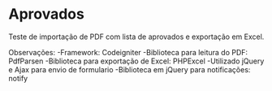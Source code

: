 # Aprovados

Teste de importação de PDF com lista de aprovados e exportação em Excel.

Observações:
-Framework: Codeigniter
-Biblioteca para leitura do PDF: PdfParsen
-Biblioteca para exportação de Excel: PHPExcel
-Utilizado jQuery e Ajax para envio de formulario
-Biblioteca em jQuery para notificações: notify
